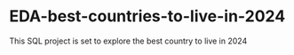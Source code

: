 # EDA-best-countries-to-live-in-2024
This SQL project is set to explore the best country to live in 2024

